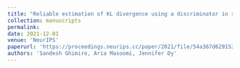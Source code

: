 ```yaml
---
title: "Reliable estimation of KL divergence using a discriminator in reproducing kernel Hilbert space"
collection: manuscripts
permalink: 
date: 2021-12-01
venue: 'NeurIPS'
paperurl: 'https://proceedings.neurips.cc/paper/2021/file/54a367d629152b720749e187b3eaa11b-Paper.pdf'
authors: 'Sandesh Ghimire, Aria Masoomi, Jennifer Dy'
---
```

